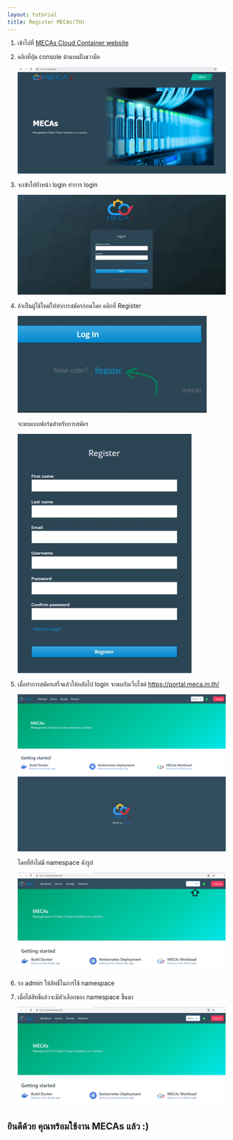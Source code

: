 ```yaml
---
layout: tutorial
title: Register MECAs(TH)
---
```


1. เข้าไปที่ [MECAs Cloud Container website](https://meca.in.th) 
2. คลิกที่ปุ่ม console ด้านบนฝั่งขวามือ

    ![mecahome](/assets/mecahome.jpg)

3. จะเข้าไปยังหน้า login ทำการ login 

    ![login](/assets/LoginPage.jpg)

4. ถ้าเป็นผู้ใช้ใหม่ให้ทำการสมัครก่อนโดย คลิกที่ Register

    ![regisbutton](/assets/registerbutton.png)

    จะพบแบบฟอร์มสำหรับการสมัคร

    ![regispage](/assets/RegisterMECA.jpg)

5. เมื่อทำการสมัครเสร็จแล้วให้กลับไป login จะพบกับเว็บไซต์ <https://portal.meca.in.th/>

    ![mecamain](/assets/mecamain.png)

    โดยที่ยังไม่มี namespace ดังรูป

    ![mecahome](/assets/loginsuccess.jpg)

6. รอ admin ให้สิทธิ์ในการใช้ namespace
7. เมื่อได้สิทธิ์แล้วจะมีตัวเลือกของ namespace ขึ้นมา

    ![namespace](/assets/Doneregister.jpg)

## ยินดีด้วย คุณพร้อมใช้งาน MECAs แล้ว :)
